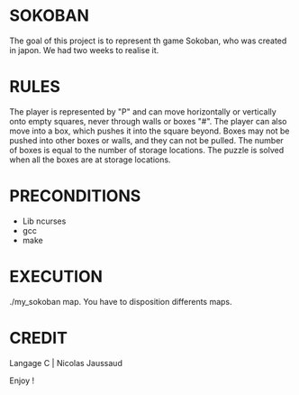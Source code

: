 # SOKOBAN
The goal of this project is to represent th game Sokoban, who was created in japon.
We had two weeks to realise it.

# RULES
The player is represented by "P" and can move horizontally or vertically onto empty squares, never through walls or boxes "#". The player can also move into a box, which pushes it into the square beyond. Boxes may not be pushed into other boxes or walls, and they can not be pulled. The number of boxes is equal to the number of storage locations. The puzzle is solved when all the boxes are at storage locations.

# PRECONDITIONS
- Lib ncurses
- gcc
- make

# EXECUTION
./my_sokoban map. You have to disposition differents maps.

# CREDIT
Langage C | Nicolas Jaussaud

Enjoy !
